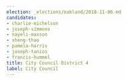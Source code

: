 ```yaml
---
election: _elections/oakland/2018-11-06.md
candidates:
- charlie-michelson
- joseph-simmons
- nayeli-maxson
- sheng-thao
- pamela-harris
- joseph-tanios
- francis-hummel
title: City Council District 4
label: City Council
---
```

